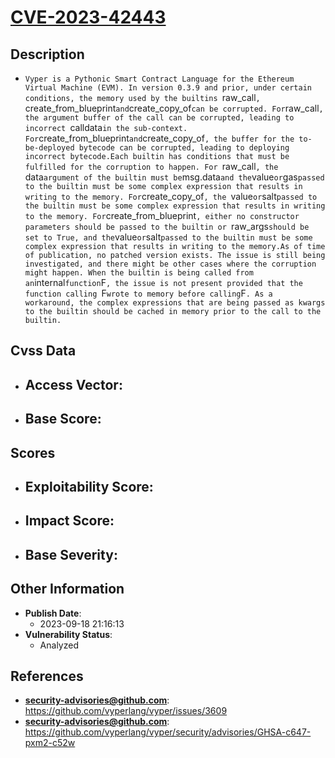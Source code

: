 
# [CVE-2023-42443](https://cve.mitre.org/cgi-bin/cvename.cgi?name=CVE-2023-42443)

## Description

- `Vyper is a Pythonic Smart Contract Language for the Ethereum Virtual Machine (EVM). In version 0.3.9 and prior, under certain conditions, the memory used by the builtins `raw_call`, `create_from_blueprint` and `create_copy_of` can be corrupted. For `raw_call`, the argument buffer of the call can be corrupted, leading to incorrect `calldata` in the sub-context. For `create_from_blueprint` and `create_copy_of`, the buffer for the to-be-deployed bytecode can be corrupted, leading to deploying incorrect bytecode.Each builtin has conditions that must be fulfilled for the corruption to happen. For `raw_call`, the `data` argument of the builtin must be `msg.data` and the `value` or `gas` passed to the builtin must be some complex expression that results in writing to the memory. For `create_copy_of`, the `value` or `salt` passed to the builtin must be some complex expression that results in writing to the memory. For `create_from_blueprint`, either no constructor parameters should be passed to the builtin or `raw_args` should be set to True, and the `value` or `salt` passed to the builtin must be some complex expression that results in writing to the memory.As of time of publication, no patched version exists. The issue is still being investigated, and there might be other cases where the corruption might happen. When the builtin is being called from an `internal` function `F`, the issue is not present provided that the function calling `F` wrote to memory before calling `F`. As a workaround, the complex expressions that are being passed as kwargs to the builtin should be cached in memory prior to the call to the builtin.`

## Cvss Data

- **Access Vector**:
  - 
- **Base Score**:
  - 

## Scores

- **Exploitability Score**:
  - 
- **Impact Score**:
  - 
- **Base Severity**:
  - 

## Other Information

- **Publish Date**:
  - 2023-09-18 21:16:13
- **Vulnerability Status**:
  - Analyzed

## References

- **security-advisories@github.com**: https://github.com/vyperlang/vyper/issues/3609
- **security-advisories@github.com**: https://github.com/vyperlang/vyper/security/advisories/GHSA-c647-pxm2-c52w
